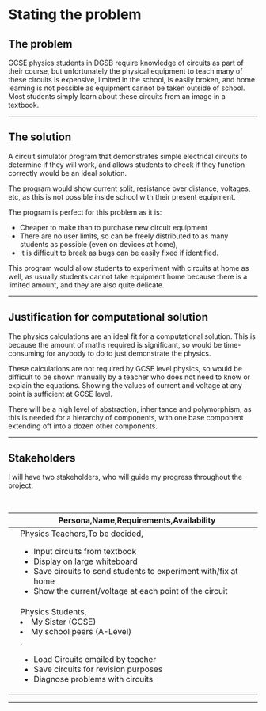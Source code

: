 # Stating the problem


## The problem

GCSE physics students in DGSB require knowledge of circuits as part of their
course, but unfortunately the physical equipment to teach many of these circuits
is expensive, limited in the school, is easily broken, and home learning
is not possible as equipment cannot be taken outside of school. Most students
simply learn about these circuits from an image in a textbook.

---
## The solution

A circuit simulator program that demonstrates
simple electrical circuits to determine if they will work, and allows students
to check if they function correctly would be an ideal solution.

The program would show current split, resistance
over distance, voltages, etc, as this is not possible inside school with
their present equipment.

The program is perfect for this problem as it is:

 - Cheaper to make than to purchase new circuit equipment
 - There are no user limits, so can be freely distributed to as many students as
	possible (even on devices at home), 
 - It is difficult to break as bugs can be easily fixed if identified.

This program would allow students to experiment with circuits at home as well,
as usually students cannot take equipment home because there is a limited amount,
and they are also quite delicate.

---
## Justification for computational solution

The physics calculations are an ideal fit for a computational solution.
This is because the amount of maths required is significant, so would be time-consuming for
anybody to do to just demonstrate the physics.

These calculations are not required by GCSE
level physics, so would be difficult to be shown manually by a teacher who does not need to
know or explain the equations. Showing the values of current and voltage at any point is
sufficient at GCSE level.

There will be a high level of abstraction, inheritance and polymorphism, as this
is needed for a hierarchy of components, with one base component extending off into a dozen
other components.

---
## Stakeholders

I will have two stakeholders, who will guide my progress throughout the project:

<br>

|   | Persona,Name,Requirements,Availability                                                                                                                                                                                                                |
|---|-------------------------------------------------------------------------------------------------------------------------------------------------------------------------------------------------------------------------------------------------------|
|   | Physics Teachers,To be decided,<ul><li>Input circuits from textbook</li><li>Display on large whiteboard</li><li>Save circuits to send students to experiment with/fix at home</li><li>Show the current/voltage at each point of the circuit</li></ul> |
|   | Physics Students,<li>My Sister (GCSE)</li><li>My school peers (A-Level)</li>,<ul><li>Load Circuits emailed by teacher</li><li>Save circuits for revision purposes</li><li>Diagnose problems with circuits</li></ul>                                   |

---
